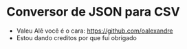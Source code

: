 # Conversor de JSON para CSV 
* Valeu Alê você é o cara: https://github.com/oalexandre 
* Estou dando creditos por que fui obrigado